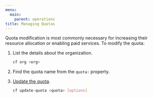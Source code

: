 ```yaml
---
menu:
  main:
    parent: operations
title: Managing Quotas
---
```


Quota modification is most commonly necessary for increasing their resource allocation or enabling paid services. To modify the quota:

1. List the details about the organization.

    ```bash
    cf org <org>
    ```

1. Find the quota name from the `quota:` property.
1. [Update the quota](https://docs.cloudfoundry.org/adminguide/quota-plans.html#update-quota).

    ```bash
    cf update-quota <quota> [options]
    ```
